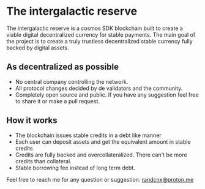 # The intergalactic reserve

The intergalactic reserve is a cosmos SDK blockchain built to create a viable digital decentralized currency for stable payments.
The main goal of the project is to create a truly trustless decentralized stable currency fully backed by digital assets.

## As decentralized as possible

- No central company controlling the network. 
- All protocol changes decided by de validators and the community.
- Completely open source and public. If you have any suggestion feel free to share it or make a pull request.

## How it works

- The blockchain issues stable credits in a debt like manner
- Each user can deposit assets and get the equivalent amount in stable credits
- Credits are fully backed and overcollateralized. There can't be more credits than collateral.
- Stable borrowing fee instead of long term debt.

Feel free to reach me for any question or suggestion: randcnx@proton.me
